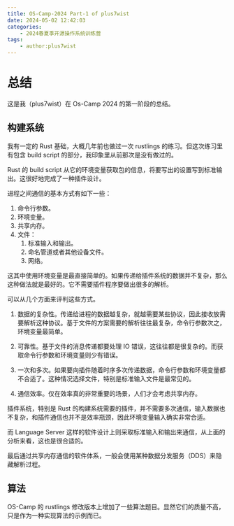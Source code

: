 ```yaml
---
title: OS-Camp-2024 Part-1 of plus7wist
date: 2024-05-02 12:42:03
categories:
    - 2024春夏季开源操作系统训练营
tags:
    - author:plus7wist
---
```


# 总结

这是我（plus7wist）在 Os-Camp 2024 的第一阶段的总结。

## 构建系统

我有一定的 Rust 基础，大概几年前也做过一次 rustlings 的练习。但这次练习里有包含 build script 的部分，我印象里从前那次是没有做过的。

Rust 的 build script 从它的环境变量获取包的信息，将要写出的设置写到标准输出。这很好地完成了一种插件设计。

进程之间通信的基本方式有如下一些：

1. 命令行参数。
1. 环境变量。
1. 共享内存。
1. 文件：
   1. 标准输入和输出。
   1. 命名管道或者其他设备文件。
   1. 网络。

这其中使用环境变量是最直接简单的。如果传递给插件系统的数据并不复杂，那么这种做法就是最好的。它不需要插件程序要做出很多的解析。

可以从几个方面来评判这些方式。

1. 数据的复杂性。传递给进程的数据越复杂，就越需要某些协议，因此接收放需要解析这种协议。基于文件的方案需要的解析往往最复杂，命令行参数次之，环境变量最简单。

1. 可靠性。基于文件的消息传递都要处理 IO 错误，这往往都是很复杂的。而获取命令行参数和环境变量则少有错误。

1. 一次和多次。如果要向插件随着时序多次传递数据，命令行参数和环境变量都不合适了。这种情况选择文件，特别是标准输入文件是最常见的。

1. 通信效率。仅在效率真的非常重要的场景，人们才会考虑共享内存。

插件系统，特别是 Rust 的构建系统需要的插件，并不需要多次通信，输入数据也不复杂，和插件通信也并不是效率瓶颈，因此环境变量输入确实非常合适。

而 Language Server 这样的软件设计上则采取标准输入和输出来通信，从上面的分析来看，这也是很合适的。

最后通过共享内存通信的软件体系，一般会使用某种数据分发服务（DDS）来隐藏解析过程。

## 算法

OS-Camp 的 rustlings 修改版本上增加了一些算法题目。显然它们的质量不高，只是作为一种实现算法的示例而已。
